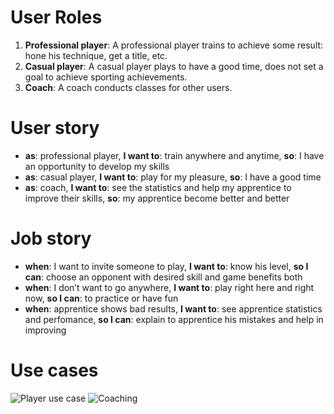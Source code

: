 # User Roles
1. **Professional player**: A professional player trains to achieve some result: hone his technique, get a title, etc.
2. **Casual player**: A casual player plays to have a good time, does not set a goal to achieve sporting achievements.
3. **Coach**: A coach conducts classes for other users.
# User story
* **as**: professional player, 
**I want to**: train anywhere and anytime, 
**so**: I have an opportunity to develop my skills
* **as**: casual player, 
**I want to**: play for my pleasure, 
**so**: I have a good time
* **as**: coach, 
**I want to**: see the statistics and help my apprentice to improve their skills, 
**so**: my apprentice become better and better

# Job story
* **when**: I want to invite someone to play, 
**I want to**: know his level, 
**so I can**: choose an opponent with desired skill and game benefits both
* **when**: I don’t want to go anywhere, 
**I want to**: play right here and right now, 
**so I can**: to practice or have fun
* **when**: apprentice shows bad results, 
**I want to**: see apprentice statistics and perfomance, 
**so I can**: explain to apprentice his mistakes and help in improving



# Use cases
![Player use case](https://www.plantuml.com/plantuml/png/ZPFFRi8m3CRlVWgF4ptm0cYQG9mgJQFI3ZjxnPH8QL8bBXDlloIq-qD4n2trz_liVcwwyK9Enbx3avouP-p9UH0bch7HT56cmuvwzW3KYdMuZbLsQoIFpLohpLa97t18cazYFOlxqDZza_O03QvMBxXyjPqo5G1CfslrdJMt4aSl6aVXrF82xI3A1hQWvlxuwdYqOVn4Lb1KyJarY1cHEbB62sxh1qtJCteR2F93C7YqHmpvawign8m3lvISq5wtnNRGMUW2Mrv15c2YtfZSvsN-DjYJjAU0L71NYLbnNz1_zXUU_YJFIvY1vHNj79CmYXsT2QIHV3ibREwui-Qekj55-1Ugu8umkUful-Uq0TwsBG-2oiJwTIarB3z8IReQV6PtiOOndDCFXanEAtOHlJ73JVCqy85MTunrzTXxPDzfpYmLRDWSnbv_0m00)
![Coaching](https://www.plantuml.com/plantuml/png/ROv1ReOW44RtSuhfJXPUm4KZyG9DwWMcE2r443ECFN-heSql-NVayLxc6ukIw94YlAZdn9X82cZGo3XbSZviNm3aD0iETj-5DmsE1wI2zezVueLcW6ussFVzAtQJCEblZqfbBGPQK3Lh7XlFRZqLuN94lQeMLVLDydTOpezFvkM3t6hW6SJ_AxQ-fvpsoBTfBQhckoUvhMb9zMO38s_BaU8F)
